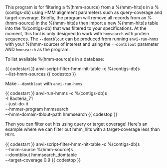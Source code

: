 This program is for filtering a %(hmm-source) from a %(hmm-hits)s in a %(contigs-db) using HMM alignment parameters such as query-coverage and target-coverage. Briefly, the program will remove all records from an %(hmm-source) in the %(hmm-hits)s then import a new %(hmm-hits)s table into the %(contigs-db) that was filtered to your specifications. At the moment, this tool is only designed to work with `hmmsearch` with protein sequences. The `--domtblout` can be produced from running `anvi-run-hmms` with your %(hmm-source) of interest and using the `--domtblout` parameter AND  `hmmsearch` as the program.

To list available %(hmm-source)s in a database:

{{ codestart }}
anvi-script-filter-hmm-hit-table -c %(contigs-db)s \
                                 --list-hmm-sources
{{ codestop }}

Make `--domtblout` with `anvi-run-hmms`

{{ codestart }}
anvi-run-hmms -c %(contigs-db)s \
              -I Bacteria_71 \
              --just-do-it \
              --hmmer-program hmmsearch \
              --hmm-domain-tblout-path hmmsearch
{{ codestop }}

Then you can filter out hits using query or target coverage! Here's an example where we can filter out hmm_hits with a target-coverage less than 90%

{{ codestart }}
anvi-script-filter-hmm-hit-table -c %(contigs-db)s \
                                 --hmm-source %(hmm-source)s \
                                 --domtblout hmmsearch_domtable \
                                 --target-coverage 0.9
{{ codestop }}
